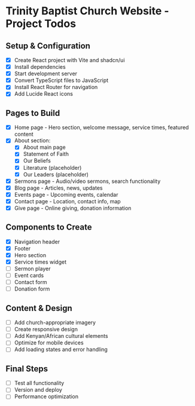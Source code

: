 # Trinity Baptist Church Website - Project Todos

## Setup & Configuration
- [x] Create React project with Vite and shadcn/ui
- [x] Install dependencies
- [x] Start development server
- [x] Convert TypeScript files to JavaScript
- [x] Install React Router for navigation
- [x] Add Lucide React icons

## Pages to Build
- [x] Home page - Hero section, welcome message, service times, featured content
- [x] About section:
  - [x] About main page
  - [x] Statement of Faith
  - [x] Our Beliefs
  - [x] Literature (placeholder)
  - [x] Our Leaders (placeholder)
- [x] Sermons page - Audio/video sermons, search functionality
- [x] Blog page - Articles, news, updates
- [x] Events page - Upcoming events, calendar
- [x] Contact page - Location, contact info, map
- [x] Give page - Online giving, donation information

## Components to Create
- [x] Navigation header
- [x] Footer
- [x] Hero section
- [x] Service times widget
- [ ] Sermon player
- [ ] Event cards
- [ ] Contact form
- [ ] Donation form

## Content & Design
- [ ] Add church-appropriate imagery
- [ ] Create responsive design
- [ ] Add Kenyan/African cultural elements
- [ ] Optimize for mobile devices
- [ ] Add loading states and error handling

## Final Steps
- [ ] Test all functionality
- [ ] Version and deploy
- [ ] Performance optimization
